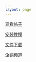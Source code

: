 ```yaml
---
layout: page
---
```


<div class="home-page-content">

  <a href="{{ '/section/posts' | absolute_url }}">查看帖子</a>
  
  <a href="/s/bili">安装教程</a>

  <a href="/s/file">文件下载</a>

  <a href="https://pd.qq.com/s/7tvokq9db">企鹅频道</a>

</div>